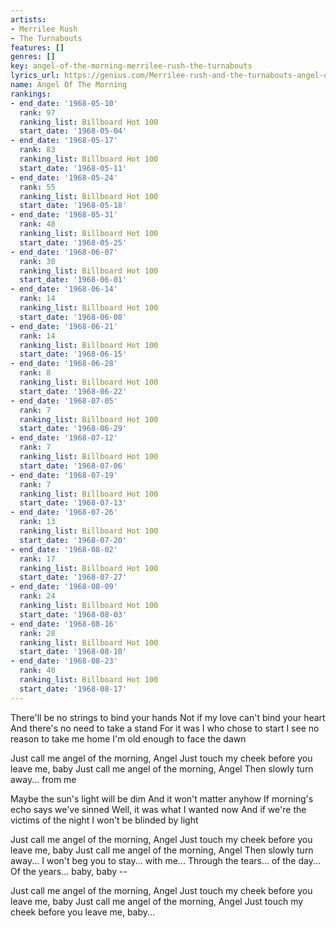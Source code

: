 ```yaml
---
artists:
- Merrilee Rush
- The Turnabouts
features: []
genres: []
key: angel-of-the-morning-merrilee-rush-the-turnabouts
lyrics_url: https://genius.com/Merrilee-rush-and-the-turnabouts-angel-of-the-morning-lyrics
name: Angel Of The Morning
rankings:
- end_date: '1968-05-10'
  rank: 97
  ranking_list: Billboard Hot 100
  start_date: '1968-05-04'
- end_date: '1968-05-17'
  rank: 83
  ranking_list: Billboard Hot 100
  start_date: '1968-05-11'
- end_date: '1968-05-24'
  rank: 55
  ranking_list: Billboard Hot 100
  start_date: '1968-05-18'
- end_date: '1968-05-31'
  rank: 48
  ranking_list: Billboard Hot 100
  start_date: '1968-05-25'
- end_date: '1968-06-07'
  rank: 30
  ranking_list: Billboard Hot 100
  start_date: '1968-06-01'
- end_date: '1968-06-14'
  rank: 14
  ranking_list: Billboard Hot 100
  start_date: '1968-06-08'
- end_date: '1968-06-21'
  rank: 14
  ranking_list: Billboard Hot 100
  start_date: '1968-06-15'
- end_date: '1968-06-28'
  rank: 8
  ranking_list: Billboard Hot 100
  start_date: '1968-06-22'
- end_date: '1968-07-05'
  rank: 7
  ranking_list: Billboard Hot 100
  start_date: '1968-06-29'
- end_date: '1968-07-12'
  rank: 7
  ranking_list: Billboard Hot 100
  start_date: '1968-07-06'
- end_date: '1968-07-19'
  rank: 7
  ranking_list: Billboard Hot 100
  start_date: '1968-07-13'
- end_date: '1968-07-26'
  rank: 13
  ranking_list: Billboard Hot 100
  start_date: '1968-07-20'
- end_date: '1968-08-02'
  rank: 17
  ranking_list: Billboard Hot 100
  start_date: '1968-07-27'
- end_date: '1968-08-09'
  rank: 24
  ranking_list: Billboard Hot 100
  start_date: '1968-08-03'
- end_date: '1968-08-16'
  rank: 28
  ranking_list: Billboard Hot 100
  start_date: '1968-08-10'
- end_date: '1968-08-23'
  rank: 40
  ranking_list: Billboard Hot 100
  start_date: '1968-08-17'
---
```

There'll be no strings to bind your hands
Not if my love can't bind your heart
And there's no need to take a stand
For it was I who chose to start
I see no reason to take me home
I'm old enough to face the dawn

Just call me angel of the morning, Angel
Just touch my cheek before you leave me, baby
Just call me angel of the morning, Angel
Then slowly turn away... from me

Maybe the sun's light will be dim
And it won't matter anyhow
If morning's echo says we've sinned
Well, it was what I wanted now
And if we're the victims of the night
I won't be blinded by light

Just call me angel of the morning, Angel
Just touch my cheek before you leave me, baby
Just call me angel of the morning, Angel
Then slowly turn away...
I won't beg you to stay... with me...
Through the tears... of the day...
Of the years... baby, baby --

Just call me angel of the morning, Angel
Just touch my cheek before you leave me, baby
Just call me angel of the morning, Angel
Just touch my cheek before you leave me, baby...

